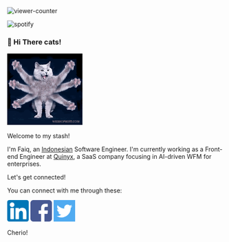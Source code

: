 
## 
![viewer-counter](https://komarev.com/ghpvc/?username=kaboel)

![spotify](https://spotify-github-profile.vercel.app/api/view?uid=faiq.kaboel&cover_image=true&theme=default&bar_color=a6a6a6&bar_color_cover=true)
### 👋  Hi There cats!
<img src="image/cats-wave.gif" width="175" alt="Octo-wave"/>

Welcome to my stash!

I'm Faiq, an [Indonesian](https://www.indonesia.travel/gb/en/hom) Software Engineer.
I'm currently working as a Front-end Engineer at [Quinyx](https://quinyx.com), a SaaS company focusing in AI-driven WFM for enterprises.

Let's get connected! 

You can connect with me through these:

<a href="https://linkedin.com/in/faiqkaboel/" target="_blank"><img src="image/174857.png" alt="LinkedIn" width="50" height="50"/></a>
<a href="https://facebook.com/faiqkaboel/" target="_blank"><img src="image/174848.png" alt="Facebook" width="50" height="50"/></a>
<a href="https://twitter.com/krispykaboel/" target="_blank"><img src="image/124021.png" alt="Twitter" width="50" height="50"/> </a>

Cherio!

##
